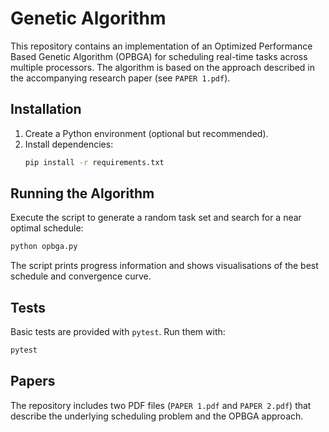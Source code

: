 # Genetic Algorithm

This repository contains an implementation of an Optimized Performance Based Genetic Algorithm (OPBGA) for scheduling real-time tasks across multiple processors. The algorithm is based on the approach described in the accompanying research paper (see `PAPER 1.pdf`).

## Installation

1. Create a Python environment (optional but recommended).
2. Install dependencies:
   ```bash
   pip install -r requirements.txt
   ```

## Running the Algorithm

Execute the script to generate a random task set and search for a near optimal schedule:

```bash
python opbga.py
```

The script prints progress information and shows visualisations of the best schedule and convergence curve.

## Tests

Basic tests are provided with `pytest`.
Run them with:

```bash
pytest
```

## Papers

The repository includes two PDF files (`PAPER 1.pdf` and `PAPER 2.pdf`) that describe the underlying scheduling problem and the OPBGA approach.
